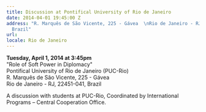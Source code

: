 ```yaml
---
title: Discussion at Pontifical University of Rio de Janeiro
date: 2014-04-01 19:45:00 Z
address: "R. Marquês de São Vicente, 225 - Gávea  \nRio de Janeiro - RJ, 22451-041,
  Brazil"
url: 
locale: Rio de Janeiro
---
```


**Tuesday, April 1, 2014 at 3:45pm**  
"Role of Soft Power in Diplomacy"  
Pontifical University of Rio de Janeiro (PUC-Rio)  
R. Marquês de São Vicente, 225 - Gávea  
Rio de Janeiro - RJ, 22451-041, Brazil

A discussion with students at PUC-Rio, Coordinated by International Programs – Central Cooperation Office.
